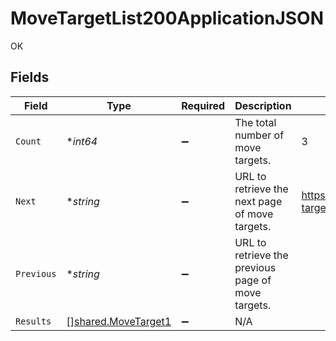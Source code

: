 # MoveTargetList200ApplicationJSON

OK


## Fields

| Field                                                      | Type                                                       | Required                                                   | Description                                                | Example                                                    |
| ---------------------------------------------------------- | ---------------------------------------------------------- | ---------------------------------------------------------- | ---------------------------------------------------------- | ---------------------------------------------------------- |
| `Count`                                                    | **int64*                                                   | :heavy_minus_sign:                                         | The total number of move targets.                          | 3                                                          |
| `Next`                                                     | **string*                                                  | :heavy_minus_sign:                                         | URL to retrieve the next page of move targets.             | https://pokeapi.co/api/v2/move-target/?offset=20&limit=20  |
| `Previous`                                                 | **string*                                                  | :heavy_minus_sign:                                         | URL to retrieve the previous page of move targets.         |                                                            |
| `Results`                                                  | [][shared.MoveTarget1](../../models/shared/movetarget1.md) | :heavy_minus_sign:                                         | N/A                                                        |                                                            |